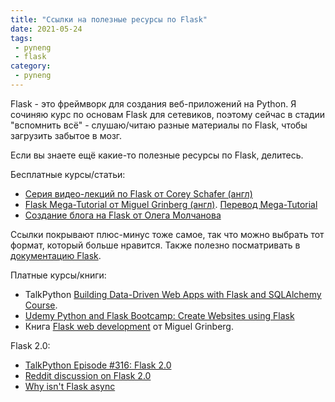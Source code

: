 ```yaml
---
title: "Ссылки на полезные ресурсы по Flask"
date: 2021-05-24
tags:
 - pyneng
 - flask
category:
 - pyneng
---
```


Flask - это фреймворк для создания веб-приложений на Python.
Я сочиняю курс по основам Flask для сетевиков, поэтому сейчас в стадии
"вспомнить всё" - слушаю/читаю разные материалы по Flask, чтобы загрузить забытое в мозг.

Если вы знаете ещё какие-то полезные ресурсы по Flask, делитесь.

Бесплатные курсы/статьи:

* [Серия видео-лекций по Flask от Corey Schafer (англ)](https://www.youtube.com/playlist?list=PL-osiE80TeTs4UjLw5MM6OjgkjFeUxCYH)
* [Flask Mega-Tutorial от Miguel Grinberg (англ)](https://blog.miguelgrinberg.com/post/the-flask-mega-tutorial-part-i-hello-world). [Перевод Mega-Tutorial](https://habr.com/ru/post/346306/)
* [Создание блога на Flask от Олега Молчанова](https://www.youtube.com/playlist?list=PLlWXhlUMyooZr5R2u2Zwxt6Pw6iwBo5y5)

Cсылки покрывают плюс-минус тоже самое, так что можно выбрать тот формат,
который больше нравится. Также полезно посматривать в [документацию Flask](https://flask.palletsprojects.com/en/2.0.x/).

Платные курсы/книги:

* TalkPython [Building Data-Driven Web Apps with Flask and SQLAlchemy Course](https://training.talkpython.fm/courses/explore_flask/building-data-driven-web-applications-in-python-with-flask-sqlalchemy-and-bootstrap).
* [Udemy Python and Flask Bootcamp: Create Websites using Flask](https://www.udemy.com/course/python-and-flask-bootcamp-create-websites-using-flask/)
* Книга [Flask web development](https://learning.oreilly.com/library/view/flask-web-development/9781491991725/) от Miguel Grinberg.


Flask 2.0:

* [TalkPython Episode #316: Flask 2.0](https://talkpython.fm/episodes/show/316/flask-2.0)
* [Reddit discussion on Flask 2.0](https://www.reddit.com/r/Python/comments/msbt3p/flask_20_is_coming_please_help_us_test/)
* [Why isn't Flask async](https://www.youtube.com/watch?v=bw1qeMoFBmw)


